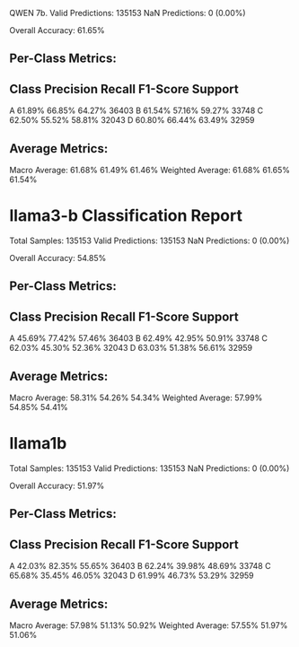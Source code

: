QWEN 7b.
Valid Predictions: 135153
NaN Predictions: 0 (0.00%)

Overall Accuracy: 61.65%

Per-Class Metrics:
--------------------------------------------------
Class       Precision     Recall   F1-Score    Support
--------------------------------------------------
A              61.89%     66.85%     64.27%      36403
B              61.54%     57.16%     59.27%      33748
C              62.50%     55.52%     58.81%      32043
D              60.80%     66.44%     63.49%      32959

Average Metrics:
--------------------------------------------------
Macro Average:
               61.68%     61.49%     61.46%
Weighted Average:
               61.68%     61.65%     61.54%


llama3-b
Classification Report
==================================================
Total Samples: 135153
Valid Predictions: 135153
NaN Predictions: 0 (0.00%)

Overall Accuracy: 54.85%

Per-Class Metrics:
--------------------------------------------------
Class       Precision     Recall   F1-Score    Support
--------------------------------------------------
A              45.69%     77.42%     57.46%      36403
B              62.49%     42.95%     50.91%      33748
C              62.03%     45.30%     52.36%      32043
D              63.03%     51.38%     56.61%      32959

Average Metrics:
--------------------------------------------------
Macro Average:
               58.31%     54.26%     54.34%
Weighted Average:
               57.99%     54.85%     54.41%

llama1b
==================================================
Total Samples: 135153
Valid Predictions: 135153
NaN Predictions: 0 (0.00%)

Overall Accuracy: 51.97%

Per-Class Metrics:
--------------------------------------------------
Class       Precision     Recall   F1-Score    Support
--------------------------------------------------
A              42.03%     82.35%     55.65%      36403
B              62.24%     39.98%     48.69%      33748
C              65.68%     35.45%     46.05%      32043
D              61.99%     46.73%     53.29%      32959

Average Metrics:
--------------------------------------------------
Macro Average:
               57.98%     51.13%     50.92%
Weighted Average:
               57.55%     51.97%     51.06%